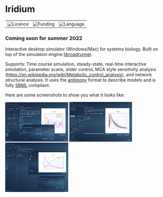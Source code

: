 # Iridium

 <table style="width:100%">
  <tr>
    <td><img alt="Licence", src="https://img.shields.io/badge/License-Apache%202.0-yellowgreen"></td>
    <td><img alt="Funding", src="https://img.shields.io/badge/Funding-NIH%20(GM123032)-blue"></td>
   <td><img alt="Language", src="https://img.shields.io/badge/Delphi-11-blue.svg"></td>
   </tr>
</table> 

### Coming soon for summer 2022
 
 
Interactive desktop simulator (Windows/Mac) for systems biology. Built on top of the simulation engine [libroadrunner](https://github.com/sys-bio/roadrunner).

Supports: Time course simulation, steady-state, real-time interactive simulation, parameter scans, slider control, MCA style sensitivity analysis (https://en.wikipedia.org/wiki/Metabolic_control_analysis), and network structural analysis. It uses the [antimony](https://github.com/sys-bio/antimony) format to describe models and is fully [SBML](https://github.com/sbmlteam/libsbml) compliant.

Here are some screenshots to show you what it looks like:

<img src="/images/iridium1.png" width="40%"></img> <img src="/images/iridium3.png" width="40%"></img> <img src="/images/iridium2.png" width="40%"></img> 
